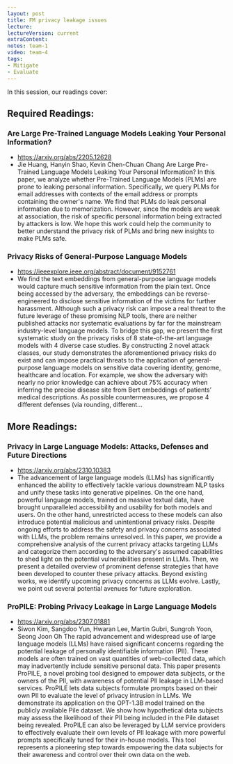 ```yaml
---
layout: post
title: FM privacy leakage issues 
lecture: 
lectureVersion: current
extraContent: 
notes: team-1
video: team-4
tags:
- Mitigate
- Evaluate
---
```


In this session, our readings cover: 

## Required Readings: 

### Are Large Pre-Trained Language Models Leaking Your Personal Information?
+ https://arxiv.org/abs/2205.12628
+ Jie Huang, Hanyin Shao, Kevin Chen-Chuan Chang
Are Large Pre-Trained Language Models Leaking Your Personal Information? In this paper, we analyze whether Pre-Trained Language Models (PLMs) are prone to leaking personal information. Specifically, we query PLMs for email addresses with contexts of the email address or prompts containing the owner's name. We find that PLMs do leak personal information due to memorization. However, since the models are weak at association, the risk of specific personal information being extracted by attackers is low. We hope this work could help the community to better understand the privacy risk of PLMs and bring new insights to make PLMs safe.

### Privacy Risks of General-Purpose Language Models
  + https://ieeexplore.ieee.org/abstract/document/9152761
+ We find the text embeddings from general-purpose language models would capture much sensitive information from the plain text. Once being accessed by the adversary, the embeddings can be reverse-engineered to disclose sensitive information of the victims for further harassment. Although such a privacy risk can impose a real threat to the future leverage of these promising NLP tools, there are neither published attacks nor systematic evaluations by far for the mainstream industry-level language models. To bridge this gap, we present the first systematic study on the privacy risks of 8 state-of-the-art language models with 4 diverse case studies. By constructing 2 novel attack classes, our study demonstrates the aforementioned privacy risks do exist and can impose practical threats to the application of general-purpose language models on sensitive data covering identity, genome, healthcare and location. For example, we show the adversary with nearly no prior knowledge can achieve about 75% accuracy when inferring the precise disease site from Bert embeddings of patients’ medical descriptions. As possible countermeasures, we propose 4 different defenses (via rounding, different...

## More Readings: 

### Privacy in Large Language Models: Attacks, Defenses and Future Directions
+ https://arxiv.org/abs/2310.10383
+ The advancement of large language models (LLMs) has significantly enhanced the ability to effectively tackle various downstream NLP tasks and unify these tasks into generative pipelines. On the one hand, powerful language models, trained on massive textual data, have brought unparalleled accessibility and usability for both models and users. On the other hand, unrestricted access to these models can also introduce potential malicious and unintentional privacy risks. Despite ongoing efforts to address the safety and privacy concerns associated with LLMs, the problem remains unresolved. In this paper, we provide a comprehensive analysis of the current privacy attacks targeting LLMs and categorize them according to the adversary's assumed capabilities to shed light on the potential vulnerabilities present in LLMs. Then, we present a detailed overview of prominent defense strategies that have been developed to counter these privacy attacks. Beyond existing works, we identify upcoming privacy concerns as LLMs evolve. Lastly, we point out several potential avenues for future exploration.

### ProPILE: Probing Privacy Leakage in Large Language Models
+ https://arxiv.org/abs/2307.01881
+ Siwon Kim, Sangdoo Yun, Hwaran Lee, Martin Gubri, Sungroh Yoon, Seong Joon Oh
The rapid advancement and widespread use of large language models (LLMs) have raised significant concerns regarding the potential leakage of personally identifiable information (PII). These models are often trained on vast quantities of web-collected data, which may inadvertently include sensitive personal data. This paper presents ProPILE, a novel probing tool designed to empower data subjects, or the owners of the PII, with awareness of potential PII leakage in LLM-based services. ProPILE lets data subjects formulate prompts based on their own PII to evaluate the level of privacy intrusion in LLMs. We demonstrate its application on the OPT-1.3B model trained on the publicly available Pile dataset. We show how hypothetical data subjects may assess the likelihood of their PII being included in the Pile dataset being revealed. ProPILE can also be leveraged by LLM service providers to effectively evaluate their own levels of PII leakage with more powerful prompts specifically tuned for their in-house models. This tool represents a pioneering step towards empowering the data subjects for their awareness and control over their own data on the web.




